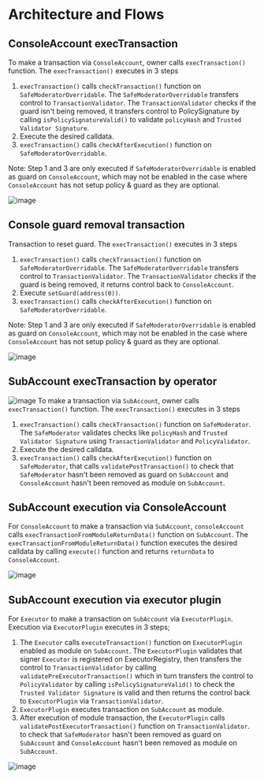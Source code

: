 # Architecture and Flows

## ConsoleAccount execTransaction

To make a transaction via `ConsoleAccount`, owner calls `execTransaction()` function. The `execTransaction()` executes in 3 steps

1. `execTransaction()` calls `checkTransaction()` function on `SafeModeratorOverridable`. The `SafeModeratorOverridable` transfers control to `TransactionValidator`. The `TransactionValidator` checks if the guard isn't being removed, it transfers control to PolicySignature by calling `isPolicySignatureValid()` to validate `policyHash` and `Trusted Validator Signature`.
2. Execute the desired calldata.
3. `execTransaction()` calls `checkAfterExecution()` function on `SafeModeratorOverridable`.

Note: Step 1 and 3 are only executed if `SafeModeratorOverridable` is enabled as guard on `ConsoleAccount`, which may not be enabled in the case where `ConsoleAccount` has not setup policy & guard as they are optional.

![image](https://github.com/code-423n4/2023-10-brahma/blob/main/contracts/docs/images/console%20account%20execTransaction.png?raw=true)

## Console guard removal transaction

Transaction to reset guard. The `execTransaction()` executes in 3 steps

1. `execTransaction()` calls `checkTransaction()` function on `SafeModeratorOverridable`. The `SafeModeratorOverridable` transfers control to `TransactionValidator`. The `TransactionValidator` checks if the guard is being removed, it returns control back to `ConsoleAccount`.
2. Execute `setGuard(address(0))`.
3. `execTransaction()` calls `checkAfterExecution()` function on `SafeModeratorOverridable`.

Note: Step 1 and 3 are only executed if `SafeModeratorOverridable` is enabled as guard on `ConsoleAccount`, which may not be enabled in the case where `ConsoleAccount` has not setup policy & guard as they are optional.

![image](https://github.com/code-423n4/2023-10-brahma/blob/main/contracts/docs/images/console-guard-removal.png?raw=true)

## SubAccount execTransaction by operator

![image](https://github.com/code-423n4/2023-10-brahma/blob/main/contracts/docs/images/sub-account%20execTransaction%20by%20operators.png?raw=true)
To make a transaction via `SubAccount`, owner calls `execTransaction()` function. The `execTransaction()` executes in 3 steps

1. `execTransaction()` calls `checkTransaction()` function on `SafeModerator`. The `SafeModerator` validates checks like `policyHash` and `Trusted Validator Signature` using `TransactionValidator` and `PolicyValidator`.
2. Execute the desired calldata.
3. `execTransaction()` calls `checkAfterExecution()` function on `SafeModerator`, that calls `validatePostTransaction()` to check that `SafeModerator` hasn't been removed as guard on `SubAccount` and `ConsoleAccount` hasn't been removed as module on `SubAccount`.

## SubAccount execution via ConsoleAccount

For `ConsoleAccount` to make a transaction via `SubAccount`, `consoleAccount` calls `execTransactionFromModuleReturnData()` function on `SubAccount`. The `execTransactionFromModuleReturnData()` function executes the desired calldata by calling `execute()` function and returns `returnData` to `ConsoleAccount`.

![image](https://github.com/code-423n4/2023-10-brahma/blob/main/contracts/docs/images/Sub-account%20execution%20flow%20via%20console%20account.png?raw=true)

## SubAccount execution via executor plugin

For `Executor` to make a transaction on `SubAccount` via `ExecutorPlugin`. Execution via `ExecutorPlugin` executes in 3 steps;

1. The `Executor` calls `executeTransaction()` function on `ExecutorPlugin` enabled as module on `SubAccount`. The `ExecutorPlugin` validates that signer `Executor` is registered on ExecutorRegistry, then transfers the control to `TransactionValidator` by calling `validatePreExecutorTransaction()` which in turn transfers the control to `PolicyValidator` by calling `isPolicySignatureValid()` to check the `Trusted Validator Signature` is valid and then returns the control back to `ExecutorPlugin` via `TransactionValidator`.
2. `ExecutorPlugin` executes transaction on `SubAccount` as module.
3. After execution of module transaction, the `ExecutorPlugin` calls `validatePostExecutorTransaction()` function on `TransactionValidator`. to check that `SafeModerator` hasn't been removed as guard on `SubAccount` and `ConsoleAccount` hasn't been removed as module on `SubAccount`.

![image](https://github.com/code-423n4/2023-10-brahma/blob/main/contracts/docs/images/Sub-account%20execution%20flow%20via%20executor%20plugin.png?raw=true)
